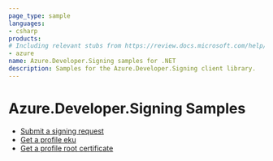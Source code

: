 ```yaml
---
page_type: sample
languages:
- csharp
products:
# Including relevant stubs from https://review.docs.microsoft.com/help/contribute/metadata-taxonomies#product
- azure
name: Azure.Developer.Signing samples for .NET
description: Samples for the Azure.Developer.Signing client library.
---
```


#  Azure.Developer.Signing Samples

* [Submit a signing request](https://github.com/Azure/azure-sdk-for-net/blob/main/sdk/developer-signing/Azure.Developer.Signing/samples/Sample_Sign.md)
* [Get a profile eku](https://github.com/Azure/azure-sdk-for-net/blob/main/sdk/developer-signing/Azure.Developer.Signing/samples/Sample_GetProfileEku.md)
* [Get a profile root certificate](https://github.com/Azure/azure-sdk-for-net/blob/main/sdk/developer-signing/Azure.Developer.Signing/samples/Sample_GetProfileRootCertificate.md)
